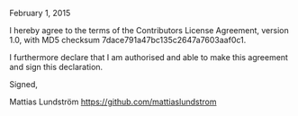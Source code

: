 February 1, 2015

I hereby agree to the terms of the Contributors License
Agreement, version 1.0, with MD5 checksum
7dace791a47bc135c2647a7603aaf0c1.

I furthermore declare that I am authorised and able to make this
agreement and sign this declaration.

Signed,

Mattias Lundström
https://github.com/mattiaslundstrom
